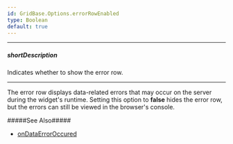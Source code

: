 ```yaml
---
id: GridBase.Options.errorRowEnabled
type: Boolean
default: true
---
```

---
##### shortDescription
Indicates whether to show the error row.

---
The error row displays data-related errors that may occur on the server during the widget's runtime. Setting this option to **false** hides the error row, but the errors can still be viewed in the browser's console.

#####See Also#####
- [onDataErrorOccured](/api-reference/10%20UI%20Widgets/GridBase/1%20Configuration/onDataErrorOccurred.md '{basewidgetpath}/Configuration/#onDataErrorOccurred')